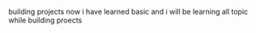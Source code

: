 building projects now 
i have learned basic and i will be learning all topic while building proects 
